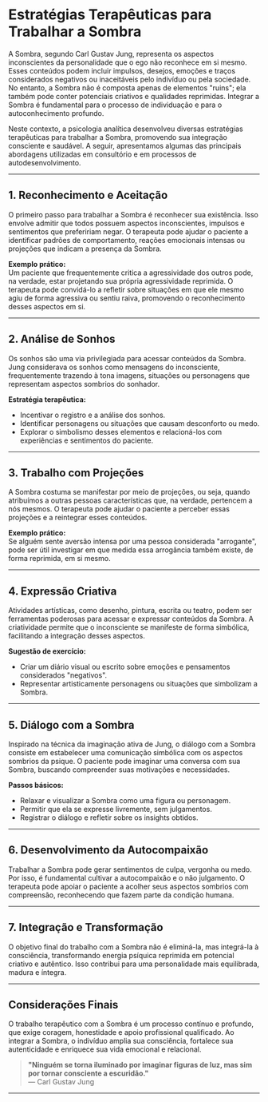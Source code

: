 
# Estratégias Terapêuticas para Trabalhar a Sombra

A Sombra, segundo Carl Gustav Jung, representa os aspectos inconscientes da personalidade que o ego não reconhece em si mesmo. Esses conteúdos podem incluir impulsos, desejos, emoções e traços considerados negativos ou inaceitáveis pelo indivíduo ou pela sociedade. No entanto, a Sombra não é composta apenas de elementos "ruins"; ela também pode conter potenciais criativos e qualidades reprimidas. Integrar a Sombra é fundamental para o processo de individuação e para o autoconhecimento profundo.

Neste contexto, a psicologia analítica desenvolveu diversas estratégias terapêuticas para trabalhar a Sombra, promovendo sua integração consciente e saudável. A seguir, apresentamos algumas das principais abordagens utilizadas em consultório e em processos de autodesenvolvimento.

---

## 1. Reconhecimento e Aceitação

O primeiro passo para trabalhar a Sombra é reconhecer sua existência. Isso envolve admitir que todos possuem aspectos inconscientes, impulsos e sentimentos que prefeririam negar. O terapeuta pode ajudar o paciente a identificar padrões de comportamento, reações emocionais intensas ou projeções que indicam a presença da Sombra.

**Exemplo prático:**  
Um paciente que frequentemente critica a agressividade dos outros pode, na verdade, estar projetando sua própria agressividade reprimida. O terapeuta pode convidá-lo a refletir sobre situações em que ele mesmo agiu de forma agressiva ou sentiu raiva, promovendo o reconhecimento desses aspectos em si.

---

## 2. Análise de Sonhos

Os sonhos são uma via privilegiada para acessar conteúdos da Sombra. Jung considerava os sonhos como mensagens do inconsciente, frequentemente trazendo à tona imagens, situações ou personagens que representam aspectos sombrios do sonhador.

**Estratégia terapêutica:**  
- Incentivar o registro e a análise dos sonhos.
- Identificar personagens ou situações que causam desconforto ou medo.
- Explorar o simbolismo desses elementos e relacioná-los com experiências e sentimentos do paciente.

---

## 3. Trabalho com Projeções

A Sombra costuma se manifestar por meio de projeções, ou seja, quando atribuímos a outras pessoas características que, na verdade, pertencem a nós mesmos. O terapeuta pode ajudar o paciente a perceber essas projeções e a reintegrar esses conteúdos.

**Exemplo prático:**  
Se alguém sente aversão intensa por uma pessoa considerada "arrogante", pode ser útil investigar em que medida essa arrogância também existe, de forma reprimida, em si mesmo.

---

## 4. Expressão Criativa

Atividades artísticas, como desenho, pintura, escrita ou teatro, podem ser ferramentas poderosas para acessar e expressar conteúdos da Sombra. A criatividade permite que o inconsciente se manifeste de forma simbólica, facilitando a integração desses aspectos.

**Sugestão de exercício:**  
- Criar um diário visual ou escrito sobre emoções e pensamentos considerados "negativos".
- Representar artisticamente personagens ou situações que simbolizam a Sombra.

---

## 5. Diálogo com a Sombra

Inspirado na técnica da imaginação ativa de Jung, o diálogo com a Sombra consiste em estabelecer uma comunicação simbólica com os aspectos sombrios da psique. O paciente pode imaginar uma conversa com sua Sombra, buscando compreender suas motivações e necessidades.

**Passos básicos:**  
- Relaxar e visualizar a Sombra como uma figura ou personagem.
- Permitir que ela se expresse livremente, sem julgamentos.
- Registrar o diálogo e refletir sobre os insights obtidos.

---

## 6. Desenvolvimento da Autocompaixão

Trabalhar a Sombra pode gerar sentimentos de culpa, vergonha ou medo. Por isso, é fundamental cultivar a autocompaixão e o não julgamento. O terapeuta pode apoiar o paciente a acolher seus aspectos sombrios com compreensão, reconhecendo que fazem parte da condição humana.

---

## 7. Integração e Transformação

O objetivo final do trabalho com a Sombra não é eliminá-la, mas integrá-la à consciência, transformando energia psíquica reprimida em potencial criativo e autêntico. Isso contribui para uma personalidade mais equilibrada, madura e íntegra.

---

## Considerações Finais

O trabalho terapêutico com a Sombra é um processo contínuo e profundo, que exige coragem, honestidade e apoio profissional qualificado. Ao integrar a Sombra, o indivíduo amplia sua consciência, fortalece sua autenticidade e enriquece sua vida emocional e relacional.

> **"Ninguém se torna iluminado por imaginar figuras de luz, mas sim por tornar consciente a escuridão."**  
> — Carl Gustav Jung

---
```
